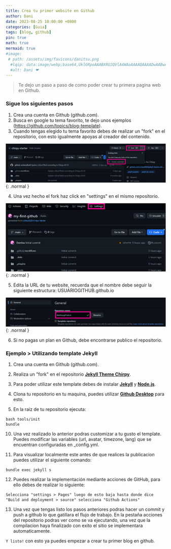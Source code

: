 ```yaml
---
title: Crea tu primer website en Github
author: Dani
date: 2023-08-25 10:00:00 +0800
categories: [Guia]
tags: [blog, github]
pin: true
math: true
mermaid: true
#image:
 # path: /assets/img/favicons/danitsu.png
  #lqip: data:image/webp;base64,UklGRpoAAABXRUJQVlA4WAoAAAAQAAAADwAABwAAQUxQSDIAAAARL0AmbZurmr57yyIiqE8oiG0bejIYEQTgqiDA9vqnsUSI6H+oAERp2HZ65qP/VIAWAFZQOCBCAAAA8AEAnQEqEAAIAAVAfCWkAALp8sF8rgRgAP7o9FDvMCkMde9PK7euH5M1m6VWoDXf2FkP3BqV0ZYbO6NA/VFIAAAA
  #alt: Dani ❤
---
```


> Te dejo un paso a paso de como poder crear tu primera pagina web en Github.

### Sigue los siguientes pasos

1. Crea una cuenta en Github (github.com).
2. Busca en google tu tema favorito, te dejo unos ejemplos (https://github.com/topics/blog-template).
3. Cuando tengas elegido tu tema favorito debes de realizar un "fork" en el repositorio, con esto igualmente apoyas al creador del contenido.

![Desktop View](/assets/img/favicons/other/fork.png){: .normal }

4. Una vez hecho el fork haz click en "settings" en el mismo repositorio.

![Desktop View](/assets/img/favicons/other/setting.png){: .normal }

5. Edita la URL de tu website, recuerda que el nombre debe seguir la siguiente estructura: USUARIOGITHUB.github.io

![Desktop View](/assets/img/favicons/other/newname.png){: .normal }

6. Si no pagas un plan en Github, debe encontrarse publico el repositorio.

### Ejemplo > Utilizando template Jekyll

1. Crea una cuenta en Github (github.com).

2. Realiza un "fork" en el repositorio [**Jekyll Theme Chirpy**](https://github.com/cotes2020/jekyll-theme-chirpy).

7. Para poder utilizar este template debes de instalar [**Jekyll**](https://jekyllrb.com/docs/installation/) y [**Node.js**](https://nodejs.org/es).

8. Clona tu repositorio en tu maquina, puedes utilizar [**Github Desktop**](https://desktop.github.com) para esto. 

9. En la raiz de tu repositorio ejecuta:
```
bash tools/init
bundle
```

10. Una vez realizado lo anterior podras customizar a tu gusto el template. Puedes modificar las variables (url, avatar, timezone, lang) que se encuentran configuradas en _config.yml.

11. Para visualizar localmente este antes de que realices la publicacion puedes utilizar el siguiente comando:
```
bundle exec jekyll s
```

12. Puedes realizar la implementación mediante acciones de GitHub, para ello debes de realizar lo siguiente:
```
Selecciona "settings > Pages" luego de esto baja hasta donde dice "Build and deployment > source" selecciona "Github Actions"
```

13. Una vez que tengas listo los pasos anteriores podras hacer un commit y push a github lo que gatillara el flujo de trabajo. En la pestaña acciones del repositorio podras ver como se va ejecutando, una vez que la compilacion haya finalizado con exito el sitio se implementara automaticamente. 

`Y listo!` con esto ya puedes empezar a crear tu primer blog en github. 